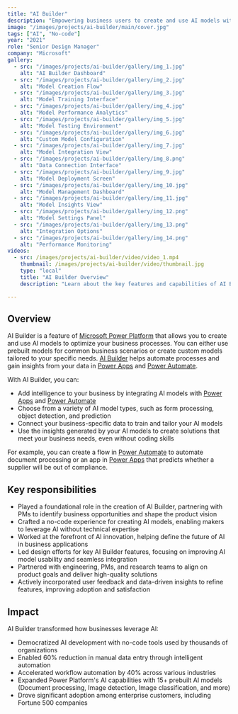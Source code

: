 ```yaml
---
title: "AI Builder"
description: "Empowering business users to create and use AI models without code"
image: "/images/projects/ai-builder/main/cover.jpg"
tags: ["AI", "No-code"]
year: "2021"
role: "Senior Design Manager"
company: "Microsoft"
gallery:
  - src: "/images/projects/ai-builder/gallery/img_1.jpg"
    alt: "AI Builder Dashboard"
  - src: "/images/projects/ai-builder/gallery/img_2.jpg"
    alt: "Model Creation Flow"
  - src: "/images/projects/ai-builder/gallery/img_3.jpg"
    alt: "Model Training Interface"
  - src: "/images/projects/ai-builder/gallery/img_4.jpg"
    alt: "Model Performance Analytics"
  - src: "/images/projects/ai-builder/gallery/img_5.jpg"
    alt: "Model Testing Environment"
  - src: "/images/projects/ai-builder/gallery/img_6.jpg"
    alt: "Custom Model Configuration"
  - src: "/images/projects/ai-builder/gallery/img_7.jpg"
    alt: "Model Integration View"
  - src: "/images/projects/ai-builder/gallery/img_8.png"
    alt: "Data Connection Interface"
  - src: "/images/projects/ai-builder/gallery/img_9.jpg"
    alt: "Model Deployment Screen"
  - src: "/images/projects/ai-builder/gallery/img_10.jpg"
    alt: "Model Management Dashboard"
  - src: "/images/projects/ai-builder/gallery/img_11.jpg"
    alt: "Model Insights View"
  - src: "/images/projects/ai-builder/gallery/img_12.png"
    alt: "Model Settings Panel"
  - src: "/images/projects/ai-builder/gallery/img_13.png"
    alt: "Integration Options"
  - src: "/images/projects/ai-builder/gallery/img_14.png"
    alt: "Performance Monitoring"
videos:
  - src: /images/projects/ai-builder/video/video_1.mp4
    thumbnail: /images/projects/ai-builder/video/thumbnail.jpg
    type: "local"
    title: "AI Builder Overview"
    description: "Learn about the key features and capabilities of AI Builder"

---
```


## Overview

AI Builder is a feature of [Microsoft Power Platform](https://powerplatform.microsoft.com/) that allows you to create and use AI models to optimize your business processes. You can either use prebuilt models for common business scenarios or create custom models tailored to your specific needs. [AI Builder](https://learn.microsoft.com/en-us/ai-builder/overview) helps automate processes and gain insights from your data in [Power Apps](https://powerapps.microsoft.com/) and [Power Automate](https://powerautomate.microsoft.com/).

With AI Builder, you can:

- Add intelligence to your business by integrating AI models with [Power Apps](https://powerapps.microsoft.com/) and [Power Automate](https://powerautomate.microsoft.com/)
- Choose from a variety of AI model types, such as form processing, object detection, and prediction
- Connect your business-specific data to train and tailor your AI models
- Use the insights generated by your AI models to create solutions that meet your business needs, even without coding skills

For example, you can create a flow in [Power Automate](https://powerautomate.microsoft.com/) to automate document processing or an app in [Power Apps](https://powerapps.microsoft.com/) that predicts whether a supplier will be out of compliance.

## Key responsibilities

- Played a foundational role in the creation of AI Builder, partnering with PMs to identify business opportunities and shape the product vision
- Crafted a no-code experience for creating AI models, enabling makers to leverage AI without technical expertise
- Worked at the forefront of AI innovation, helping define the future of AI in business applications
- Led design efforts for key AI Builder features, focusing on improving AI model usability and seamless integration
- Partnered with engineering, PMs, and research teams to align on product goals and deliver high-quality solutions
- Actively incorporated user feedback and data-driven insights to refine features, improving adoption and satisfaction

## Impact

AI Builder transformed how businesses leverage AI:
- Democratized AI development with no-code tools used by thousands of organizations
- Enabled 60% reduction in manual data entry through intelligent automation
- Accelerated workflow automation by 40% across various industries
- Expanded Power Platform's AI capabilities with 15+ prebuilt AI models (Document processing, Image detection, Image classification, and more)
- Drove significant adoption among enterprise customers, including Fortune 500 companies
